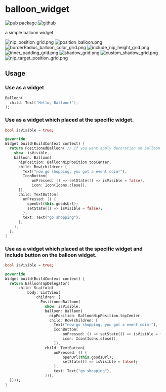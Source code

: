 # balloon_widget

[![pub package](https://img.shields.io/pub/v/balloon_widget.svg?color=4285F4)](https://pub.dev/packages/balloon_widget)
[![github](https://img.shields.io/github/stars/note11g/balloon_widget)](https://github.com/note11g/balloon_widget)

a simple balloon widget.


![nip_position_grid.png](https://github.com/note11g/balloon_widget/raw/main/test/goldens/nip_position_grid.png)
![position_balloon.png](https://github.com/note11g/balloon_widget/raw/main/test/goldens/positioned_balloon.png)
![borderRadius_balloon_color_grid.png](https://github.com/note11g/balloon_widget/raw/main/test/goldens/borderRadius_balloon_color_grid.png)
![include_nip_height_grid.png](https://github.com/note11g/balloon_widget/raw/main/test/goldens/include_nip_height_grid.png)
![inner_padding_grid.png](https://github.com/note11g/balloon_widget/raw/main/test/goldens/inner_padding_grid.png)
![shadow_grid.png](https://github.com/note11g/balloon_widget/raw/main/test/goldens/shadow_grid.png)
![custom_shadow_grid.png](https://github.com/note11g/balloon_widget/raw/main/test/goldens/custom_shadow_grid.png)
![nip_target_position_grid.png](https://github.com/note11g/balloon_widget/raw/main/test/goldens/nip_target_position_grid.png)

## Usage

### Use as a widget

```dart
Balloon(
  child: Text('Hello, Balloon!'),
);
```

### Use as a widget which placed at the specific widget.

```dart
bool isVisible = true;

@override
Widget build(BuildContext context) {
  return PositionedBalloon( // if you want apply decoration on balloon widget, use `PositionedBalloon.decorateBuilder` widget.
    show: isVisible,
    balloon: Balloon(
      nipPosition: BalloonNipPosition.topCenter,
      child: Row(children: [
        Text("now go shopping, you got a event coin!"),
        IconButton(
            onPressed: () => setState(() => isVisible = false),
            icon: Icon(Icons.close)),
      ]),
      child: TextButton(
        onPressed: () {
          openUrl(this.goodsUrl);
          setState(() => isVisible = false);
        },
        text: Text("go shopping"),
      ),
    ),
  );
}
```

### Use as a widget which placed at the specific widget and include button on the balloon widget.

```dart
bool isVisible = true;

@override
Widget build(BuildContext context) {
  return BalloonTapDelegator(
      child: Scaffold(
          body: ListView(
              children: [
                PositionedBalloon(
                  show: isVisible,
                  balloon: Balloon(
                    nipPosition: BalloonNipPosition.topCenter,
                    child: Row(children: [
                      Text("now go shopping, you got a event coin!"),
                      IconButton(
                          onPressed: () => setState(() => isVisible = false),
                          icon: Icon(Icons.close)),
                      ]),
                  child: TextButton(
                      onPressed: () {
                          openUrl(this.goodsUrl);
                          setState(() => isVisible = false);
                      },
                      text: Text("go shopping"),
                  ))),
  ])));
}
```

